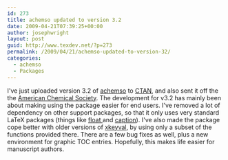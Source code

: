 ```yaml
---
id: 273
title: achemso updated to version 3.2
date: 2009-04-21T07:39:25+00:00
author: josephwright
layout: post
guid: http://www.texdev.net/?p=273
permalink: /2009/04/21/achemso-updated-to-version-32/
categories:
  - achemso
  - Packages
---
```

I've just uploaded version 3.2 of <a title=" 	Support for American Chemical Society journal submissions." href="http://www.ctan.org/pkg/achemso">achemso</a> to <a title="The Comprehensive TeX Archive Network" href="http://www.ctan.org">CTAN</a>, and also sent it off the the <a title="American Chemical Society" href="http://www.acs.org">American Chemical Society</a>. The development for v3.2 has mainly been about making using the package easier for end users. I've removed a lot of dependency on other support packages, so that it only uses very standard LaTeX packages (things like <a title="Improved interface for floating objects" href="http://www.ctan.org/pkg/float">float </a>and <a title="Customising captions in floating environments" href="http://www.ctan.org/pkg/caption">caption</a>). I've also made the package cope better with older versions of <a title="Extension of the keyval package" href="http://www.ctan.org/pkg/xkeyval">xkeyval</a>, by using only a subset of the functions provided there. There are a few bug fixes as well, plus a new environment for graphic TOC entries. Hopefully, this makes life easier for manuscript authors.